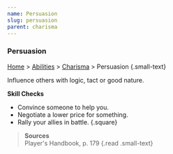 ```yaml
---
name: Persuasion
slug: persuasion
parent: charisma
---
```

### Persuasion
[Home](dm-operations-center) > [Abilities](abilities) > [Charisma](charisma) > Persuasion {.small-text}

Influence others with logic, tact or good nature.

**Skill Checks**<br/>
- Convince someone to help you.
- Negotiate a lower price for something.
- Rally your allies in battle.
{.square}

> **Sources** <br/>
> Player's Handbook, p. 179
{.read .small-text}


